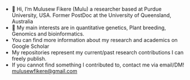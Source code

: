 - 👋 Hi, I’m Mulusew Fikere (Mulu) a researcher based at Purdue University, USA. Former PostDoc at the University of Queensland, Australia
- 👀 My main interests are in quantitative genetics, Plant breeding, Genomics and bioinformatics.
-  You can find more information about my research and academics on Google Scholar
- My repositories represent my current/past research contributions I can freely publish.
- If you cannot find something I contributed to, contact me via email/DM! mulusewfikere@gmail.com

<!---
DrMulusewFikere/DrMulusewFikere is a ✨ special ✨ repository because its `README.md` (this file) appears on your GitHub profile.
You can click the Preview link to take a look at your changes.
--->
